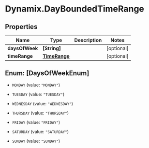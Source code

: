 # Dynamix.DayBoundedTimeRange

## Properties
Name | Type | Description | Notes
------------ | ------------- | ------------- | -------------
**daysOfWeek** | **[String]** |  | [optional] 
**timeRange** | [**TimeRange**](TimeRange.md) |  | [optional] 


<a name="[DaysOfWeekEnum]"></a>
## Enum: [DaysOfWeekEnum]


* `MONDAY` (value: `"MONDAY"`)

* `TUESDAY` (value: `"TUESDAY"`)

* `WEDNESDAY` (value: `"WEDNESDAY"`)

* `THURSDAY` (value: `"THURSDAY"`)

* `FRIDAY` (value: `"FRIDAY"`)

* `SATURDAY` (value: `"SATURDAY"`)

* `SUNDAY` (value: `"SUNDAY"`)




